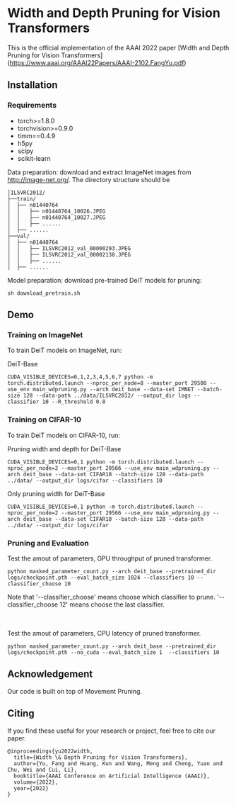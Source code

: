 # Width and Depth Pruning for Vision Transformers
This is the official implementation of the AAAI 2022 paper [Width and Depth Pruning for Vision Transformers] (https://www.aaai.org/AAAI22Papers/AAAI-2102.FangYu.pdf)



## Installation

### Requirements

- torch>=1.8.0
- torchvision>=0.9.0
- timm==0.4.9
- h5py
- scipy
- scikit-learn

Data preparation: download and extract ImageNet images from http://image-net.org/. The directory structure should be

```
│ILSVRC2012/
├──train/
│  ├── n01440764
│  │   ├── n01440764_10026.JPEG
│  │   ├── n01440764_10027.JPEG
│  │   ├── ......
│  ├── ......
├──val/
│  ├── n01440764
│  │   ├── ILSVRC2012_val_00000293.JPEG
│  │   ├── ILSVRC2012_val_00002138.JPEG
│  │   ├── ......
│  ├── ......
```

Model preparation: download pre-trained DeiT models for pruning:
```
sh download_pretrain.sh
```

## Demo

### Training on ImageNet

To train DeiT models on ImageNet, run:

DeiT-Base
```
CUDA_VISIBLE_DEVICES=0,1,2,3,4,5,6,7 python -m torch.distributed.launch --nproc_per_node=8 --master_port 29500 --use_env main_wdpruning.py --arch deit_base --data-set IMNET --batch-size 128 --data-path ../data/ILSVRC2012/ --output_dir logs --classifier 10 --R_threshold 0.8
```

### Training on CIFAR-10

To train DeiT models on CIFAR-10, run:

Pruning width and depth for DeiT-Base
```
CUDA_VISIBLE_DEVICES=0,1 python -m torch.distributed.launch --nproc_per_node=2 --master_port 29566 --use_env main_wdpruning.py --arch deit_base --data-set CIFAR10 --batch-size 128 --data-path ../data/ --output_dir logs/cifar --classifiers 10 
```

Only pruning width for DeiT-Base 
```
CUDA_VISIBLE_DEVICES=0,1 python -m torch.distributed.launch --nproc_per_node=2 --master_port 29566 --use_env main_wdpruning.py --arch deit_base --data-set CIFAR10 --batch-size 128 --data-path ../data/ --output_dir logs/cifar
```



### Pruning and Evaluation
Test the amout of parameters, GPU throughput of pruned transformer. 
```
python masked_parameter_count.py --arch deit_base --pretrained_dir logs/checkpoint.pth --eval_batch_size 1024 --classifiers 10 --classifier_choose 10
```
Note that '--classifier_choose' means choose which classifier to prune. '--classifier_choose 12' means choose the last classifier. 

\
\
Test the amout of parameters, CPU latency of pruned transformer.
```
python masked_parameter_count.py --arch deit_base --pretrained_dir logs/checkpoint.pth --no_cuda --eval_batch_size 1  --classifiers 10
```

## Acknowledgement
Our code is built on top of Movement Pruning.


## Citing
If you find these useful for your research or project, feel free to cite our paper.
```
@inproceedings{yu2022width,
  title={Width \& Depth Pruning for Vision Transformers},
  author={Yu, Fang and Huang, Kun and Wang, Meng and Cheng, Yuan and Chu, Wei and Cui, Li},
  booktitle={AAAI Conference on Artificial Intelligence (AAAI)},
  volume={2022},
  year={2022}
}
```
